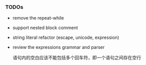 ### TODOs
- remove the repeat-while
- support nested block comment
- string literal refactor (escape, unicode, expression)
- review the expressions grammar and parser

  语句内的空白应该不能包括多个回车符，即一个语句之间存在空行